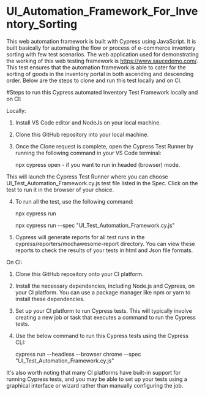 # UI_Automation_Framework_For_Inventory_Sorting

This web automation framework is built with Cypress using JavaScript. It is built basically for automating the flow or process of e-commerce inventory sorting with few test scenarios. The web application used for demonstrating the working of this web testing framework is https://www.saucedemo.com/. This test ensures that the automation framework is able to cater for the sorting of goods in the inventory portal in both ascending and descending order. Below are the steps to clone and run this test locally and on CI.

#Steps to run this Cypress automated Inventory Test Framework locally  and on CI:

Locally:

1. Install VS Code editor and NodeJs on your local machine.

2. Clone this GitHub repository into your local machine.

3.  Once the Clone request is complete, open the Cypress Test Runner by running the following command in your VS Code terminal:

    npx cypress open - if you want to run in headed (browser) mode.

   This will launch the Cypress Test Runner where you can choose UI_Test_Automation_Framework.cy.js test file listed in the Spec. Click on the test to run it in the browser of your         choice.

4.  To run all the test, use the following command:

    npx cypress run

    npx cypress run --spec "UI_Test_Automation_Framework.cy.js"

6.  Cypress will generate reports for all test runs in the cypress/reporters/mochawesome-report directory. You can view these reports to check the results of your tests in html and Json     file formats.

On CI:

1.  Clone this GitHub repository onto your CI platform.

2.  Install the necessary dependencies, including Node.js and Cypress, on your CI platform. You can use a package manager like npm or yarn to install these dependencies.

3.  Set up your CI platform to run Cypress tests. This will typically involve creating a new job or task that executes a command to run the Cypress tests.

4.  Use the below command to run this Cypress tests using the Cypress CLI:

    cypress run --headless --browser chrome --spec "UI_Test_Automation_Framework.cy.js"

It's also worth noting that many CI platforms have built-in support for running Cypress tests, 
and you may be able to set up your tests using a graphical interface or wizard rather than manually configuring the job. 
